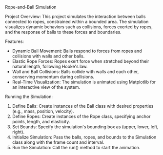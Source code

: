 Rope-and-Ball Simulation

Project Overview:
This project simulates the interaction between balls connected to ropes, constrained within a bounded area. 
The simulation visualizes dynamic behaviors such as collisions, forces exerted by ropes, and the response of balls to these forces and boundaries.

Features:
- Dynamic Ball Movement: Balls respond to forces from ropes and collisions with walls and other balls.
- Elastic Rope Forces: Ropes exert force when stretched beyond their natural length, following Hooke's law.
- Wall and Ball Collisions: Balls collide with walls and each other, conserving momentum during collisions.
- Real-Time Visualization: The simulation is animated using Matplotlib for an interactive view of the system.

Running the Simulation:
1. Define Balls: Create instances of the Ball class with desired properties (e.g., mass, position, velocity).
2. Define Ropes: Create instances of the Rope class, specifying anchor points, length, and elasticity.
3. Set Bounds: Specify the simulation's bounding box as (upper, lower, left, right).
4. Initialize Simulation: Pass the balls, ropes, and bounds to the Simulation class along with the frame count and interval.
5. Run the Simulation: Call the run() method to start the animation.
